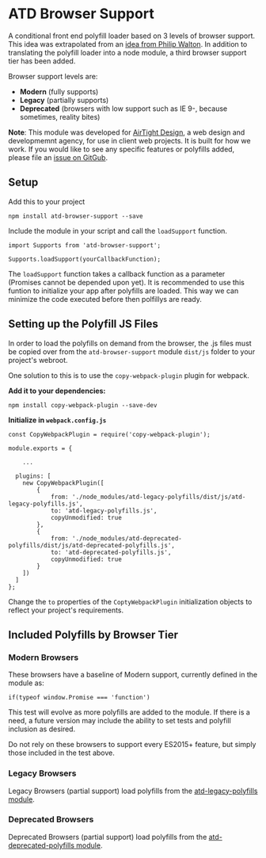 # ATD Browser Support

A conditional front end polyfill loader based on 3 levels of browser support. This idea was extrapolated from an [idea from Philip Walton](https://philipwalton.com/articles/loading-polyfills-only-when-needed/). In addition to translating the polyfill loader into a node module, a third browser support tier has been added.

Browser support levels are:

- **Modern** (fully supports)
- **Legacy** (partially supports)
- **Deprecated** (browsers with low support such as IE 9-, because sometimes, reality bites)

**Note**: This module was developed for [AirTight Design](https://airtightdesign.com), a web design and developmemnt agency, for use in client web projects. It is built for how we work. If you would like to see any specific features or polyfills added, please file an [issue on GitGub](https://github.com/airtightdesign/atd-browser-support/issues).

## Setup

Add this to your project

```
npm install atd-browser-support --save
```

Include the module in your script and call the `loadSupport` function.

```
import Supports from 'atd-browser-support';

Supports.loadSupport(yourCallbackFunction);

```

The `loadSupport` function takes a callback function as a parameter (Promises cannot be depended upon yet).  It is recommended to use this funtion to initialize your app after polyfills are loaded. This way we can minimize the code executed before then polfillys are ready.

## Setting up the Polyfill JS Files

In order to load the polyfills on demand from the browser, the .js files must be copied over from the `atd-browser-support` module `dist/js` folder to your project's webroot.

One solution to this is to use the `copy-webpack-plugin` plugin for webpack.

**Add it to your dependencies:**
```
npm install copy-webpack-plugin --save-dev
```

**Initialize in `webpack.config.js`**

```
const CopyWebpackPlugin = require('copy-webpack-plugin');

module.exports = {

    ...

  plugins: [
    new CopyWebpackPlugin([
        { 
            from: './node_modules/atd-legacy-polyfills/dist/js/atd-legacy-polyfills.js',
            to: 'atd-legacy-polyfills.js',
            copyUnmodified: true
        },
        { 
            from: './node_modules/atd-deprecated-polyfills/dist/js/atd-deprecated-polyfills.js',
            to: 'atd-deprecated-polyfills.js',
            copyUnmodified: true
        }
    ])
  ]
};
```

Change the `to` properties of the `CoptyWebpackPlugin` initialization objects to reflect your project's requirements.

## Included Polyfills by Browser Tier

### Modern Browsers

These browsers have a baseline of Modern support, currently defined in the module as:

```
if(typeof window.Promise === 'function')
```

This test will evolve as more polyfills are added to the module. If there is a need, a future version may include the ability to set tests and polyfill inclusion as desired.

Do not rely on these browsers to support every ES2015+ feature, but simply those included in the test above.  

### Legacy Browsers

Legacy Browsers (partial support) load polyfills from the [atd-legacy-polyfills module](https://www.npmjs.com/package/atd-legacy-polyfills).

### Deprecated Browsers

Deprecated Browsers (partial support) load polyfills from the [atd-deprecated-polyfills module](https://www.npmjs.com/package/atd-deprecated-polyfills).


